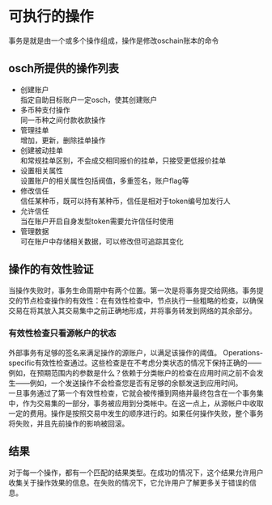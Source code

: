 # 可执行的操作
事务是就是由一个或多个操作组成，操作是修改oschain账本的命令  
## osch所提供的操作列表
* 创建账户  
指定自助目标账户一定osch，使其创建账户  
* 多币种支付操作  
同一币种之间付款收款操作  
* 管理挂单  
增加，更新，删除挂单操作   
* 创建被动挂单  
和常规挂单区别，不会成交相同报价的挂单，只接受更低报价挂单  
* 设置相关属性  
设置账户的相关属性包括阀值，多重签名，账户flag等  
* 修改信任  
信任某种币，既可以持有某种币，信任是相对于token编号加发行人  
* 允许信任  
当在账户开启自身发型token需要允许信任时使用   
* 管理数据   
可在账户中存储相关数据，可以修改但可追踪其变化

## 操作的有效性验证  
当操作失败时，事务生命周期中有两个位置。第一次是将事务提交给网络。事务提交的节点检查操作的有效性：在有效性检查中，节点执行一些粗略的检查，以确保交易在将其放入其交易集中之前正确地形成，并将事务转发到网络的其余部分。

### 有效性检查只看源帐户的状态
外部事务有足够的签名来满足操作的源账户，以满足该操作的阈值。
Operations-specific有效性检查通过。这些检查是在不考虑分类状态的情况下保持正确的——例如，在预期范围内的参数是什么？依赖于分类帐户的检查在应用时间之前不会发生——例如，一个发送操作不会检查您是否有足够的余额发送到应用时间。  
一旦事务通过了第一个有效性检查，它就会被传播到网络并最终包含在一个事务集中，作为交易集的一部分，事务被应用到分类帐中。在这一点上，从源帐户中收取一定的费用。操作是按照交易中发生的顺序进行的。如果任何操作失败，整个事务将失败，并且先前操作的影响被回滚。  

## 结果
对于每一个操作，都有一个匹配的结果类型。在成功的情况下，这个结果允许用户收集关于操作效果的信息。在失败的情况下，它允许用户了解更多关于错误的信息。  
